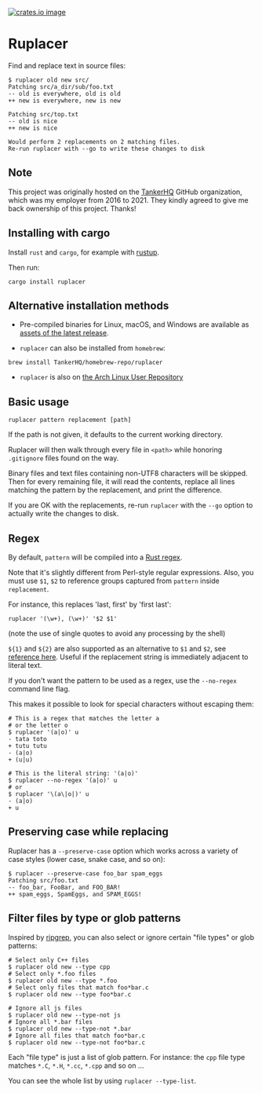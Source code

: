 [![crates.io image](https://img.shields.io/crates/v/ruplacer.svg)](https://crates.io/crates/ruplacer)

# Ruplacer

Find and replace text in source files:

```
$ ruplacer old new src/
Patching src/a_dir/sub/foo.txt
-- old is everywhere, old is old
++ new is everywhere, new is new

Patching src/top.txt
-- old is nice
++ new is nice

Would perform 2 replacements on 2 matching files.
Re-run ruplacer with --go to write these changes to disk
```

## Note

This project was originally hosted on the
[TankerHQ](https://github.com/TankerHQ) GitHub organization, which was
my employer from 2016 to 2021. They kindly agreed to give me back ownership
of this project. Thanks!


## Installing with cargo

Install `rust` and `cargo`, for example with [rustup](https://rustup.rs/).

Then run:

```
cargo install ruplacer
```

## Alternative installation methods

* Pre-compiled binaries for Linux, macOS, and Windows are available as [assets of the latest release](
https://github.com/your-tools/ruplacer/releases/tag/v0.10.0).

* `ruplacer` can also be installed from `homebrew`:

```
brew install TankerHQ/homebrew-repo/ruplacer
```

* `ruplacer` is also on [the Arch Linux User Repository](https://aur.archlinux.org/packages/ruplacer/)

## Basic usage

```
ruplacer pattern replacement [path]
```

If the path is not given, it defaults to the current working directory.

Ruplacer will then walk through every file in `<path>` while honoring `.gitignore` files found on the way.

Binary files and text files containing non-UTF8 characters will be skipped. Then for
every remaining file, it will read the contents, replace all lines matching the
pattern by the replacement, and print the difference.

If you are OK with the replacements, re-run `ruplacer` with the `--go` option to actually write the changes to disk.

## Regex

By default, `pattern` will be compiled into a [Rust regex](https://docs.rs/regex/1.0.5/regex/).

Note that it's slightly different from Perl-style regular expressions. Also, you must use `$1`, `$2` to reference
groups captured from `pattern` inside `replacement`.

For instance, this replaces 'last, first' by 'first last':

```
ruplacer '(\w+), (\w+)' '$2 $1'
```

(note the use of single quotes to avoid any processing by the shell)

`${1}` and `${2}` are also supported as an alternative to `$1` and `$2`, see
[reference
here](https://docs.rs/regex/1.5.5/regex/struct.Regex.html#replacement-string-syntax).
Useful if the replacement string is immediately adjacent to literal text.

If you don't want the pattern to be used as a regex, use the `--no-regex` command line flag.

This makes it possible to look for special characters without escaping them:

```
# This is a regex that matches the letter a
# or the letter o
$ ruplacer '(a|o)' u
- tata toto
+ tutu tutu
- (a|o)
+ (u|u)

# This is the literal string: '(a|o)'
$ ruplacer --no-regex '(a|o)' u
# or
$ ruplacer '\(a\|o|)' u
- (a|o)
+ u

```


## Preserving case while replacing

Ruplacer has a `--preserve-case` option which works across a variety of case styles (lower case, snake case, and so on):

```
$ ruplacer --preserve-case foo_bar spam_eggs
Patching src/foo.txt
-- foo_bar, FooBar, and FOO_BAR!
++ spam_eggs, SpamEggs, and SPAM_EGGS!
```

## Filter files by type or glob patterns

Inspired by [ripgrep](https://github.com/BurntSushi/ripgrep), you can also select or ignore certain "file types" or glob patterns:

```
# Select only C++ files
$ ruplacer old new --type cpp
# Select only *.foo files
$ ruplacer old new --type *.foo
# Select only files that match foo*bar.c
$ ruplacer old new --type foo*bar.c

# Ignore all js files
$ ruplacer old new --type-not js
# Ignore all *.bar files
$ ruplacer old new --type-not *.bar
# Ignore all files that match foo*bar.c
$ ruplacer old new --type-not foo*bar.c
```

Each "file type" is just a list of glob pattern. For instance: the `cpp` file type matches `*.C`, `*.H`, `*.cc`, `*.cpp` and so on ...

You can see the whole list by using `ruplacer --type-list`.
